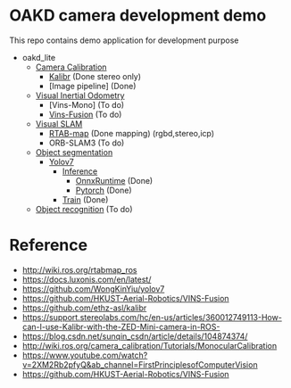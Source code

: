 # OAKD camera development demo

This repo contains demo application for development purpose

* oakd_lite
    * [Camera Calibration](/oakd_lite/camera_calibration)
        * [Kalibr](/oakd_lite/camera_calibration/kalibr) (Done stereo only)
        * [Image pipeline] (Done)
    * [Visual Inertial Odometry](/oakd_lite/visual_inertial_odometry)
        * [Vins-Mono] (To do)
        * [Vins-Fusion](/oakd_lite/visual_inertial_odometry/VINS-Fusion) (To do)
    * [Visual SLAM](/oakd_lite/visual_slam)
        * [RTAB-map](/oakd_lite/visual_slam/rtabmap) (Done mapping) (rgbd,stereo,icp)
        * ORB-SLAM3 (To do)
    * [Object segmentation](/oakd_lite/object_segmentation)
        * [Yolov7](/oakd_lite/object_segmentation/yolov7)
            * [Inference](/oakd_lite/object_segmentation/yolov7/inference)
                * [OnnxRuntime](/oakd_lite/object_segmentation/yolov7/inference/OnnxRuntime) (Done)
                * [Pytorch](/oakd_lite/object_segmentation/yolov7/inference/Pytorch) (Done)
            * [Train](/oakd_lite/object_segmentation/yolov7/train) (Done)
    * [Object recognition](/oakd_lite/object_recognition) (To do)


# Reference
- http://wiki.ros.org/rtabmap_ros
- https://docs.luxonis.com/en/latest/
- https://github.com/WongKinYiu/yolov7
- https://github.com/HKUST-Aerial-Robotics/VINS-Fusion
- https://github.com/ethz-asl/kalibr
- https://support.stereolabs.com/hc/en-us/articles/360012749113-How-can-I-use-Kalibr-with-the-ZED-Mini-camera-in-ROS-
- https://blog.csdn.net/sunqin_csdn/article/details/104874374/
- http://wiki.ros.org/camera_calibration/Tutorials/MonocularCalibration
- https://www.youtube.com/watch?v=2XM2Rb2pfyQ&ab_channel=FirstPrinciplesofComputerVision
- https://github.com/HKUST-Aerial-Robotics/VINS-Fusion
